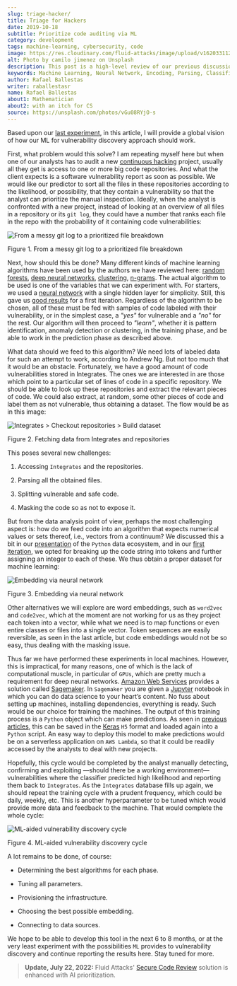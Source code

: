 ```yaml
---
slug: triage-hacker/
title: Triage for Hackers
date: 2019-10-18
subtitle: Prioritize code auditing via ML
category: development
tags: machine-learning, cybersecurity, code
image: https://res.cloudinary.com/fluid-attacks/image/upload/v1620331128/blog/triage-hacker/cover_qqfqe2.webp
alt: Photo by camilo jimenez on Unsplash
description: This post is a high-level review of our previous discussion concerning machine learning techniques applied to vulnerability discovery and exploitation.
keywords: Machine Learning, Neural Network, Encoding, Parsing, Classifier, Vulnerability, Ethical Hacking, Pentesting
author: Rafael Ballestas
writer: raballestasr
name: Rafael Ballestas
about1: Mathematician
about2: with an itch for CS
source: https://unsplash.com/photos/vGu08RYjO-s
---
```


Based upon our [last experiment](../vulnerability-classifier), in this
article, I will provide a global vision of how our ML for
vulnerability discovery approach should work.

First, what problem would this solve? I am repeating myself here but
when one of our analysts has to audit a new [continuous
hacking](../../services/continuous-hacking/) project, usually all they
get is access to one or more big code repositories.
And what the client expects is a software vulnerability report
as soon as possible.
We would like our predictor
to sort all the files in these repositories according to the likelihood,
or possibility, that they contain a vulnerability so that the analyst
can prioritize the manual inspection. Ideally, when the analyst is
confronted with a new project, instead of looking at an overview of all
files in a repository or its `git log`, they could have a number that
ranks each file in the repo with the probability of it containing code
vulnerabilities:

<div class="imgblock">

![From a messy git log to a prioritized file breakdown](https://res.cloudinary.com/fluid-attacks/image/upload/v1620331128/blog/triage-hacker/log-to-triage_cutgqe.webp)

<div class="title">

Figure 1. From a messy git log to a prioritized file breakdown

</div>

</div>

Next, how should this be done? Many different kinds of machine learning
algorithms have been used by the authors we have reviewed here: [random
forests](../crash-course-machine-learning/#decision-trees-and-forests),
[deep neural networks](../binary-learning/),
[clustering](../exploit-code-graph/), [n-grams](../natural-code/). The
actual algorithm to be used is one of the variables that we can
experiment with. For starters, we used a [neural
network](../crash-course-machine-learning/#artificial-neural-networks-and-deep-learning)
with a single hidden layer for simplicity. Still, this gave us [good
results](../vulnerability-classifier) for a first iteration. Regardless
of the algorithm to be chosen, all of these must be fed with samples of
code labeled with their vulnerability, or in the simplest case, a
*"yes"* for vulnerable and a *"no"* for the rest. Our algorithm will
then proceed to *"learn"*, whether it is pattern identification, anomaly
detection or clustering, in the training phase, and be able to work in
the prediction phase as described above.

What data should we feed to this algorithm? We need lots of labeled data
for such an attempt to work, according to Andrew Ng. But not too much
that it would be an obstacle. Fortunately, we have a good amount of code
vulnerabilities stored in Integrates. The ones we are interested in are
those which point to a particular set of lines of code in a specific
repository. We should be able to look up these repositories and extract
the relevant pieces of code. We could also extract, at random, some
other pieces of code and label them as not vulnerable, thus obtaining a
dataset. The flow would be as in this image:

<div class="imgblock">

![Integrates > Checkout repositories > Build dataset](https://res.cloudinary.com/fluid-attacks/image/upload/v1620331127/blog/triage-hacker/fetch_saa8rr.webp)

<div class="title">

Figure 2. Fetching data from Integrates and repositories

</div>

</div>

This poses several new challenges:

1. Accessing `Integrates` and the repositories.

2. Parsing all the obtained files.

3. Splitting vulnerable and safe code.

4. Masking the code so as not to expose it.

<div>
<cta-banner
buttontxt="Read more"
link="/solutions/vulnerability-management/"
title="Get started with Fluid Attacks' Vulnerability Management solution
right now"
/>
</div>

But from the data analysis point of view, perhaps the most challenging
aspect is: how do we feed code into an algorithm that expects numerical
values or sets thereof, i.e., vectors from a continuum? We discussed
this a bit in our [presentation](../digression-regression) of the
`Python` data ecosystem, and in our [first
iteration](../vulnerability-classifier), we opted for breaking up the
code string into tokens and further assigning an integer to each of
these. We thus obtain a proper dataset for machine learning:

<div class="imgblock">

![Embedding via neural network](https://res.cloudinary.com/fluid-attacks/image/upload/v1620331128/blog/triage-hacker/embedding_cfsmtm.webp)

<div class="title">

Figure 3. Embedding via neural network

</div>

</div>

Other alternatives we will explore are word embeddings, such as
`word2vec` and `code2vec`, which at the moment are not working for us as
they project each token into a vector, while what we need is to map
functions or even entire classes or files into a single vector. Token
sequences are easily reversible, as seen in the last article, but code
embeddings would not be so easy, thus dealing with the masking issue.

Thus far we have performed these experiments in local machines. However,
this is impractical, for many reasons, one of which is the lack of
computational muscle, in particular of `GPUs`, which are pretty much a
requirement for deep neural networks. [Amazon Web
Services](https://aws.amazon.com/) provides a solution called
[Sagemaker](https://aws.amazon.com/sagemaker/). In `Sagemaker` you are
given a [Jupyter](https://jupyter.org/) notebook in which you can do
data science to your heart’s content. No fuss about setting up machines,
installing dependencies, everything is ready. Such would be our choice
for training the machines. The output of this training process is a
`Python` object which can make predictions. As seen in
[previous](../vulnerability-classifier) [articles](../fool-machine),
this can be saved in the [Keras](https://keras.io) `H5` format and
loaded again into a `Python` script. An easy way to deploy this model to
make predictions would be on a serverless application on `AWS Lambda`,
so that it could be readily accessed by the analysts to deal with new
projects.

Hopefully, this cycle would be completed by the analyst manually
detecting, confirming and exploiting —should there be a working
environment— vulnerabilities where the classifier predicted high
likelihood and reporting them back to `Integrates`. As the `Integrates`
database fills up again, we should repeat the training cycle with a
prudent frequency, which could be daily, weekly, etc. This is another
hyperparameter to be tuned which would provide more data and feedback to
the machine. That would complete the whole cycle:

<div class="imgblock">

![ML-aided vulnerability discovery cycle](https://res.cloudinary.com/fluid-attacks/image/upload/v1620331127/blog/triage-hacker/process_u99zzs.webp)

<div class="title">

Figure 4. ML-aided vulnerability discovery cycle

</div>

</div>

A lot remains to be done, of course:

- Determining the best algorithms for each phase.

- Tuning all parameters.

- Provisioning the infrastructure.

- Choosing the best possible embedding.

- Connecting to data sources.

We hope to be able to develop this tool in the next 6 to 8 months, or at
the very least experiment with the possibilities `ML` provides to
vulnerability discovery and continue reporting the results here. Stay
tuned for more.

> **Update, July 22, 2022:**
> Fluid Attacks' [Secure Code Review](../../solutions/secure-code-review/)
> solution is enhanced with AI prioritization.
